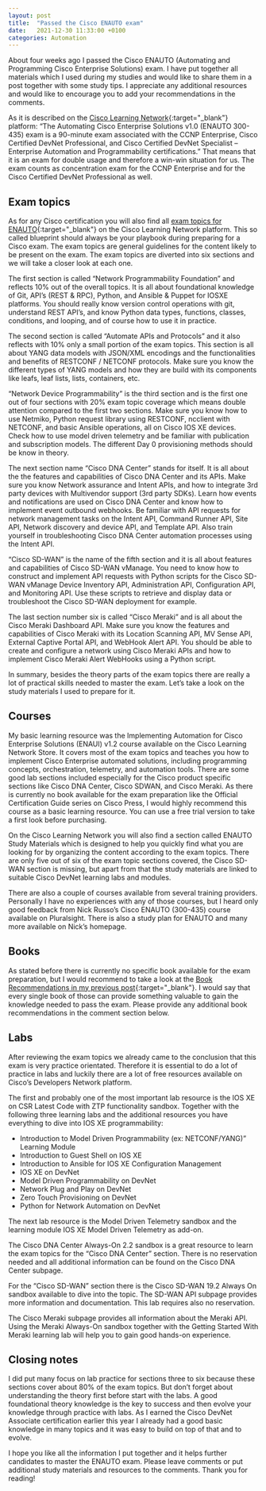 ```yaml
---
layout: post
title:  "Passed the Cisco ENAUTO exam"
date:   2021-12-30 11:33:00 +0100
categories: Automation
---
```


About four weeks ago I passed the Cisco ENAUTO (Automating and Programming Cisco Enterprise Solutions) exam. I have put together all materials which I used during my studies and would like to share them in a post together with some study tips. I appreciate any additional resources and would like to encourage you to add your recommendations in the comments.

As it is described on the [Cisco Learning Network](https://learningnetwork.cisco.com/s){:target="_blank"} platform: “The Automating Cisco Enterprise Solutions v1.0 (ENAUTO 300-435) exam is a 90-minute exam associated with the CCNP Enterprise, Cisco Certified DevNet Professional, and Cisco Certified DevNet Specialist – Enterprise Automation and Programmability certifications.” That means that it is an exam for double usage and therefore a win-win situation for us. The exam counts as concentration exam for the CCNP Enterprise and for the Cisco Certified DevNet Professional as well.

## Exam topics

As for any Cisco certification you will also find all [exam topics for ENAUTO](https://learningnetwork.cisco.com/s/enauto-exam-topics){:target="_blank"} on the Cisco Learning Network platform. This so called blueprint should always be your playbook during preparing for a Cisco exam. The exam topics are general guidelines for the content likely to be present on the exam. The exam topics are diverted into six sections and we will take a closer look at each one.

The first section is called “Network Programmability Foundation” and reflects 10% out of the overall topics. It is all about foundational knowledge of Git, API’s (REST & RPC), Python, and Ansible & Puppet for IOSXE platforms. You should really know version control operations with git, understand REST API’s, and know Python data types, functions, classes, conditions, and looping, and of course how to use it in practice.

The second section is called “Automate APIs and Protocols” and it also reflects with 10% only a small portion of the exam topics. This section is all about YANG data models with JSON/XML encodings and the functionalities and benefits of RESTCONF / NETCONF protocols. Make sure you know the different types of YANG models and how they are build with its components like leafs, leaf lists, lists, containers, etc.

“Network Device Programmability” is the third section and is the first one out of four sections with 20% exam topic coverage which means double attention compared to the first two sections. Make sure you know how to use Netmiko, Python request library using RESTCONF, ncclient with NETCONF, and basic Ansible operations, all on Cisco IOS XE devices. Check how to use model driven telemetry and be familiar with publication and subscription models. The different Day 0 provisioning methods should be know in theory.

The next section name “Cisco DNA Center” stands for itself. It is all about the the features and capabilities of Cisco DNA Center and its APIs. Make sure you know Network assurance and Intent APIs, and how to integrate 3rd party devices with Multivendor support (3rd party SDKs). Learn how events and notifications are used on Cisco DNA Center and know how to implement event outbound webhooks. Be familiar with API requests for network management tasks on the Intent API, Command Runner API, Site API, Network discovery and device API, and Template API. Also train yourself in troubleshooting Cisco DNA Center automation processes using the Intent API.

“Cisco SD-WAN” is the name of the fifth section and it is all about features and capabilities of Cisco SD-WAN vManage. You need to know how to construct and implement API requests with Python scripts for the Cisco SD-WAN vManage Device Inventory API, Administration API, Configuration API, and Monitoring API. Use these scripts to retrieve and display data or troubleshoot the Cisco SD-WAN deployment for example.

The last section number six is called “Cisco Meraki” and is all about the Cisco Meraki Dashboard API. Make sure you know the features and capabilities of Cisco Meraki with its Location Scanning API, MV Sense API, External Captive Portal API, and WebHook Alert API. You should be able to create and configure a network using Cisco Meraki APIs and how to implement Cisco Meraki Alert WebHooks using a Python script.

In summary, besides the theory parts of the exam topics there are really a lot of practical skills needed to master the exam. Let’s take a look on the study materials I used to prepare for it.

## Courses

My basic learning resource was the Implementing Automation for Cisco Enterprise Solutions (ENAUI) v1.2 course available on the Cisco Learning Network Store. It covers most of the exam topics and teaches you how to implement Cisco Enterprise automated solutions, including programming concepts, orchestration, telemetry, and automation tools. There are some good lab sections included especially for the Cisco product specific sections like Cisco DNA Center, Cisco SDWAN, and Cisco Meraki. As there is currently no book available for the exam preparation like the Official Certification Guide series on Cisco Press, I would highly recommend this course as a basic learning resource. You can use a free trial version to take a first look before purchasing.

On the Cisco Learning Network you will also find a section called ENAUTO Study Materials which is designed to help you quickly find what you are looking for by organizing the content according to the exam topics. There are only five out of six of the exam topic sections covered, the Cisco SD-WAN section is missing, but apart from that the study materials are linked to suitable Cisco DevNet learning labs and modules.

There are also a couple of courses available from several training providers. Personally I have no experiences with any of those courses, but I heard only good feedback from Nick Russo’s Cisco ENAUTO (300-435) course available on Pluralsight. There is also a study plan for ENAUTO and many more available on Nick’s homepage.

## Books

As stated before there is currently no specific book available for the exam preparation, but I would recommend to take a look at the [Book Recommendations in my previous post](https://blog.kuhlcloud.de/2021/11/all-hands-and-eyes-on-network-automation/){:target="_blank"}. I would say that every single book of those can provide something valuable to gain the knowledge needed to pass the exam. Please provide any additional book recommendations in the comment section below.

## Labs

After reviewing the exam topics we already came to the conclusion that this exam is very practice orientated. Therefore it is essential to do a lot of practice in labs and luckily there are a lot of free resources available on Cisco’s Developers Network platform.

The first and probably one of the most important lab resource is the IOS XE on CSR Latest Code with ZTP functionality sandbox. Together with the following three learning labs and the additional resources you have everything to dive into IOS XE programmability:

- Introduction to Model Driven Programmability (ex: NETCONF/YANG)” Learning Module
- Introduction to Guest Shell on IOS XE
- Introduction to Ansible for IOS XE Configuration Management
- IOS XE on DevNet
- Model Driven Programmability on DevNet
- Network Plug and Play on DevNet
- Zero Touch Provisioning on DevNet
- Python for Network Automation on DevNet

The next lab resource is the Model Driven Telemetry sandbox and the learning module IOS XE Model Driven Telemetry as add-on.

The Cisco DNA Center Always-On 2.2 sandbox is a great resource to learn the exam topics for the “Cisco DNA Center” section. There is no reservation needed and all additional information can be found on the Cisco DNA Center subpage.

For the “Cisco SD-WAN” section there is the Cisco SD-WAN 19.2 Always On sandbox available to dive into the topic. The SD-WAN API subpage provides more information and documentation. This lab requires also no reservation.

The Cisco Meraki subpage provides all information about the Meraki API. Using the Meraki Always-On sandbox together with the Getting Started With Meraki learning lab will help you to gain good hands-on experience.

## Closing notes

I did put many focus on lab practice for sections three to six because these sections cover about 80% of the exam topics. But don’t forget about understanding the theory first before start with the labs. A good foundational theory knowledge is the key to success and then evolve your knowledge through practice with labs. As I earned the Cisco DevNet Associate certification earlier this year I already had a good basic knowledge in many topics and it was easy to build on top of that and to evolve.

I hope you like all the information I put together and it helps further candidates to master the ENAUTO exam. Please leave comments or put additional study materials and resources to the comments. Thank you for reading!
